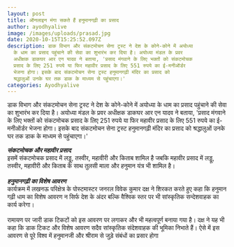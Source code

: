 ```yaml
---
layout: post
title: ऑनलाइन मंगा सकते हैं हनुमानगढ़ी का प्रसाद
author: ayodhyalive
image: /images/uploads/prasad.jpg
date: 2020-10-15T15:25:52.097Z
description: डाक विभाग और संकटमोचन सेना ट्रस्ट ने देश के कोने-कोने में अयोध्या
  के धाम का प्रसाद पहुंचाने की सेवा का शुभारंभ कर दिया है। अयोध्या मंडल के प्रवर
  अधीक्षक डाकघर आर एन यादव ने बताया, 'प्रसाद मंगवाने के लिए भक्तों को संकटमोचक
  प्रसाद के लिए 251 रुपये या फिर महावीर प्रसाद के लिए 551 रुपये का ई-मनीऑर्डर
  भेजना होगा। इसके बाद संकटमोचन सेना ट्रस्ट हनुमानगढ़ी मंदिर का प्रसाद को
  श्रद्धालुओं उनके घर तक डाक के माध्यम से पहुंचाएगा।'
categories: Ayodhyalive
---
```

डाक विभाग और संकटमोचन सेना ट्रस्ट ने देश के कोने-कोने में अयोध्या के धाम का प्रसाद पहुंचाने की सेवा का शुभारंभ कर दिया है। अयोध्या मंडल के प्रवर अधीक्षक डाकघर आर एन यादव ने बताया, 'प्रसाद मंगवाने के लिए भक्तों को संकटमोचक प्रसाद के लिए 251 रुपये या फिर महावीर प्रसाद के लिए 551 रुपये का ई-मनीऑर्डर भेजना होगा। इसके बाद संकटमोचन सेना ट्रस्ट हनुमानगढ़ी मंदिर का प्रसाद को श्रद्धालुओं उनके घर तक डाक के माध्यम से पहुंचाएगा।'

***संकटमोचक और महावीर प्रसाद***\
इसमें संकटमोचक प्रसाद में लड्डू, तस्वीर, महावीरी और किताब शामिल है जबकि महावीर प्रसाद में लड्डू, तस्वीर, महावीरी और किताब के साथ तुलसी माला और हनुमान यंत्र भी शामिल है।\
\
***हनुमानगढ़ी का विशेष आवरण***\
कार्यक्रम में लखनऊ परिक्षेत्र के पोस्टमास्टर जनरल विवेक कुमार दक्ष ने शिरकत करते हुए कहा कि हनुमान गढ़ी धाम का विशेष आवरण न सिर्फ देश के अंदर बल्कि वैश्विक स्तर पर भी सांस्कृतिक सन्देशवाहक का कार्य करेगा।\
\
रामायण पर जारी डाक टिकटों को इस आवरण पर लगाकर और भी महत्वपूर्ण बनाया गया है। दक्ष ने यह भी कहा कि डाक टिकट और विशेष आवरण सदैव सांस्कृतिक संदेशवाहक की भूमिका निभाते हैं। ऐसे में इस आवरण से पूरे विश्व में हनुमानजी और श्रीराम से जुड़े संबंधों का प्रसार होगा